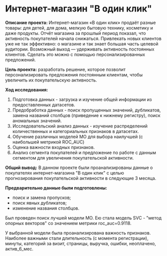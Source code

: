 # Интернет-магазин "В один клик"

**Описание проекта:** Интернет-магазин «В один клик» продаёт разные товары: для детей, для дома, мелкую бытовую технику, косметику и даже продукты. Отчёт магазина за прошлый период показал, что активность покупателей начала снижаться. Привлекать новых клиентов уже не так эффективно: о магазине и так знает большая часть целевой аудитории. Возможный выход — удерживать активность постоянных клиентов. Сделать это можно с помощью персонализированных предложений.

**Цель проекта:** разработать решение, которое позволит персонализировать предложения постоянным клиентам, чтобы увеличить их покупательскую активность.


**Ход исследования:**
1. Подготовка данных - загрузка и изучение общей информации из предоставленных датасетов.
2. Предобработка данных - поиск пропущенных значений, дубликатов, замена названий столбцов (приведение к нижнему регистру), поиск аномальных значений.
3. Исследовательский анализ данных - изучение распределений количественных и категориальных признаков в датасетах.
4. Обучение различных моделей МО для выбора наилучшей (с наибольшей метрикой ROC_AUC)
5. Оценка важности входных признаков.
6. Анализ сегмента покупателей и предложение по работе с данным сегментом для увеличения покупательской активности.

**Общий вывод:** 
В данном проекте были проанализированы данные о покупателях интернет-магазина "В один клик" с целью прогнозирования покупательской активности в следующие 3 месяца. 

**Предварительно данные были подготовлены:**
* поиск и замена пропусков;
* поиск явных дубликатов;
* изменение названия столбцов.

Был проведен поиск лучшей модели МО. Ею стала модель SVC - "метод опорных векторов" со значением метрики roc_auc=0.9118. 

У выбранной модели была проанализирована важность признаков. Наиболее важными стали длительность (с момента регистрации), минуты, категорий за визит, страницы, выручка, ошибки, неоплачено, актив_6_мес.  